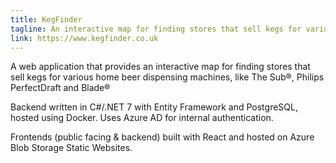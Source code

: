 ```yaml
---
title: KegFinder
tagline: An interactive map for finding stores that sell kegs for various home beer dispensing machines
link: https://www.kegfinder.co.uk
---
```


A web application that provides an interactive map for finding stores that sell kegs for various home beer dispensing machines, like The Sub®, Philips PerfectDraft and Blade®

Backend written in C#/.NET 7 with Entity Framework and PostgreSQL, hosted using Docker. Uses Azure AD for internal authentication.

Frontends (public facing & backend) built with React and hosted on Azure Blob Storage Static Websites.